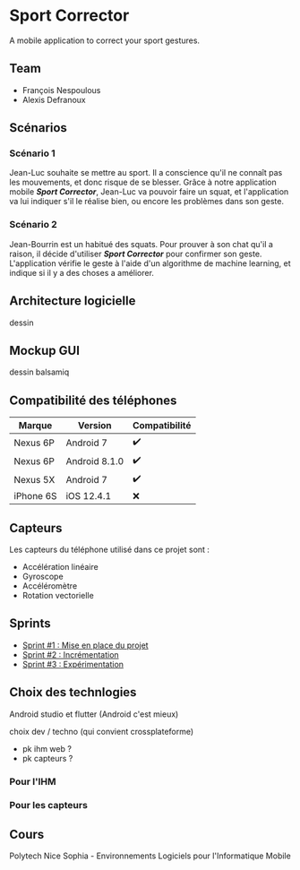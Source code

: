 # Sport Corrector

A mobile application to correct your sport gestures.

## Team

- François Nespoulous
- Alexis Defranoux

## Scénarios

### Scénario 1

Jean-Luc souhaite se mettre au sport. Il a conscience qu'il ne connaît pas les mouvements, et donc risque de se blesser.
Grâce à notre application mobile ***Sport Corrector***, Jean-Luc va pouvoir faire un squat, et l'application va lui indiquer s'il le réalise bien, ou encore les problèmes dans son geste.

### Scénario 2

Jean-Bourrin est un habitué des squats. Pour prouver à son chat qu'il a raison, il décide d'utiliser ***Sport Corrector*** pour confirmer son geste. L'application vérifie le geste à l'aide d'un algorithme de machine learning, et indique si il y a des choses a améliorer.

## Architecture logicielle

dessin

## Mockup GUI

dessin balsamiq

## Compatibilité des téléphones

| Marque | Version | Compatibilité |
| -------- | -------- | -------- |
| Nexus 6P | Android 7 | :heavy_check_mark: |
| Nexus 6P | Android 8.1.0 | :heavy_check_mark:     |
| Nexus 5X | Android 7 | :heavy_check_mark:     |
| iPhone 6S |  iOS 12.4.1 |   :x:   |


## Capteurs

Les capteurs du téléphone utilisé dans ce projet sont :
- Accélération linéaire
- Gyroscope
- Accéléromètre
- Rotation vectorielle

## Sprints

- [Sprint #1 : Mise en place du projet](https://github.com/AlexisDefranoux/sport-corrector/milestone/1)
- [Sprint #2 : Incrémentation](https://github.com/AlexisDefranoux/sport-corrector/milestone/2)
- [Sprint #3 : Expérimentation](https://github.com/AlexisDefranoux/sport-corrector/milestone/3)

## Choix des technlogies

Android studio et flutter (Android c'est mieux)

choix dev / techno (qui convient crossplateforme)
- pk ihm web ?
- pk capteurs ?

### Pour l'IHM
### Pour les capteurs

## Cours

Polytech Nice Sophia - Environnements Logiciels pour l'Informatique Mobile

